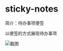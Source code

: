 # sticky-notes

简介：待办事项便签

以便签的方式展现待办事项

![截图](https://img.alicdn.com/tfs/TB1dlTMm9tYBeNjSspkXXbU8VXa-1892-594.png)
